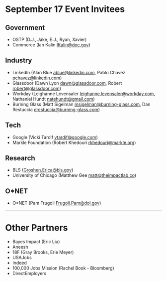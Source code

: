 # September 17 Event Invitees
## Government
* OSTP (D.J., Jake, E.J., Ryan, Xavier)
* Commerce (Ian Kalin <IKalin@doc.gov>)

## Industry
* LinkedIn (Alan Blue <ablue@linkedin.com>, Pablo Chavez <pchavez@linkedin.com>)
* Glassdoor (Dawn Lyon <dawn@glassdoor.com>, Robert <robert@glassdoor.com>)
* Workday (Leighanne Levensaler <leighanne.levensaler@workday.com>, Nathaniel Hundt <natehundt@gmail.com>)
* Burning Glass (Matt Sigelman <msigelman@burning-glass.com>, Dan Restuccia drestuccia@burning-glass.com)

## Tech
* Google (Vicki Tardif <vtardif@google.com>)
* Markle Foundation (Robert Khedouri <rkhedouri@markle.org>)

## Research
* BLS (Groshen.Erica@bls.gov)
* University of Chicago (Matthew Gee <matt@theimpactlab.co>)

## O*NET
* O*NET (Pam Frugoli <Frugoli.Pam@dol.gov>)

--------

# Other Partners
* Bayes Impact (Eric Liu)
* Aneesh
* 18F (Gray Brooks, Erie Meyer)
* USAJobs
* Indeed
* 100,000 Jobs Mission (Rachel Book - Bloomberg)
* DirectEmployers

